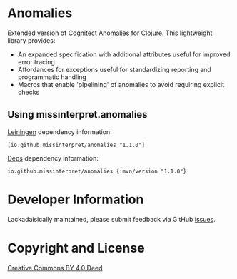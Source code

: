 # Anomalies

Extended version of [Cognitect Anomalies](https://github.com/cognitect-labs/anomalies) for Clojure. 
This lightweight library provides:

- An expanded specification with additional attributes useful for improved error tracing
- Affordances for exceptions useful for standardizing reporting and programmatic handling 
- Macros that enable 'pipelining' of anomalies to avoid requiring explicit checks 

## Using missinterpret.anomalies

[Leiningen](https://github.com/technomancy/leiningen) dependency information:

    [io.github.missinterpret/anomalies "1.1.0"]

[Deps]() dependency information: 

    io.github.missinterpret/anomalies {:mvn/version "1.1.0"}

# Developer Information

Lackadaisically maintained, please submit feedback via GitHub
[issues](https://github.com/MissInterpret/anomalies/issues).

# Copyright and License

[Creative Commons BY 4.0 Deed](https://creativecommons.org/licenses/by/4.0/)
